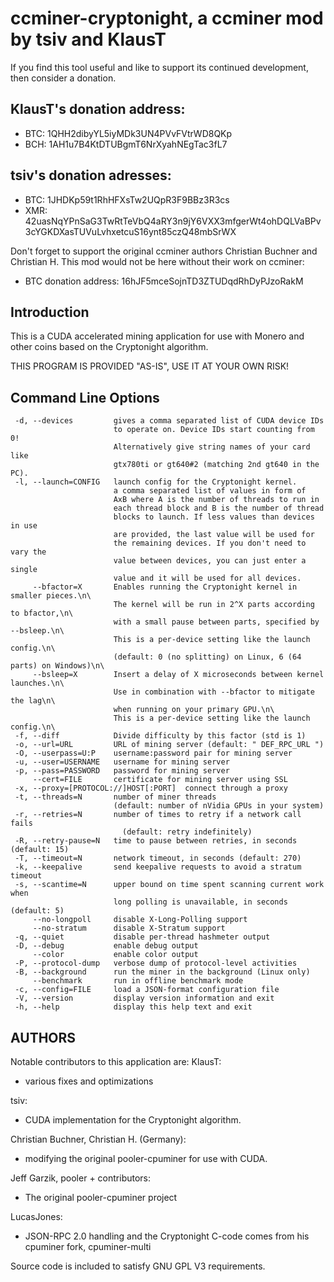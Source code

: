# ccminer-cryptonight, a ccminer mod by tsiv and KlausT

If you find this tool useful and like to support its continued development,
then consider a donation.

## KlausT's donation address:
* BTC: 1QHH2dibyYL5iyMDk3UN4PVvFVtrWD8QKp
* BCH: 1AH1u7B4KtDTUBgmT6NrXyahNEgTac3fL7

## tsiv's donation adresses:
* BTC: 1JHDKp59t1RhHFXsTw2UQpR3F9BBz3R3cs
* XMR: 42uasNqYPnSaG3TwRtTeVbQ4aRY3n9jY6VXX3mfgerWt4ohDQLVaBPv3cYGKDXasTUVuLvhxetcuS16ynt85czQ48mbSrWX

Don't forget to support the original ccminer authors
Christian Buchner and Christian H. This mod would not be
here without their work on ccminer:

* BTC donation address: 16hJF5mceSojnTD3ZTUDqdRhDyPJzoRakM

## Introduction

This is a CUDA accelerated mining application for use with
Monero and other coins based on the Cryptonight algorithm.

THIS PROGRAM IS PROVIDED "AS-IS", USE IT AT YOUR OWN RISK!

## Command Line Options
```
 -d, --devices         gives a comma separated list of CUDA device IDs
                       to operate on. Device IDs start counting from 0!
                       Alternatively give string names of your card like
                       gtx780ti or gt640#2 (matching 2nd gt640 in the PC).
 -l, --launch=CONFIG   launch config for the Cryptonight kernel.
                       a comma separated list of values in form of
                       AxB where A is the number of threads to run in
                       each thread block and B is the number of thread
                       blocks to launch. If less values than devices in use
                       are provided, the last value will be used for
                       the remaining devices. If you don't need to vary the
                       value between devices, you can just enter a single
                       value and it will be used for all devices.
     --bfactor=X       Enables running the Cryptonight kernel in smaller pieces.\n\
                       The kernel will be run in 2^X parts according to bfactor,\n\
                       with a small pause between parts, specified by --bsleep.\n\
                       This is a per-device setting like the launch config.\n\
                       (default: 0 (no splitting) on Linux, 6 (64 parts) on Windows)\n\
     --bsleep=X        Insert a delay of X microseconds between kernel launches.\n\
                       Use in combination with --bfactor to mitigate the lag\n\
                       when running on your primary GPU.\n\
                       This is a per-device setting like the launch config.\n\
 -f, --diff            Divide difficulty by this factor (std is 1) 
 -o, --url=URL         URL of mining server (default: " DEF_RPC_URL ")
 -O, --userpass=U:P    username:password pair for mining server
 -u, --user=USERNAME   username for mining server
 -p, --pass=PASSWORD   password for mining server
     --cert=FILE       certificate for mining server using SSL
 -x, --proxy=[PROTOCOL://]HOST[:PORT]  connect through a proxy
 -t, --threads=N       number of miner threads
                       (default: number of nVidia GPUs in your system)
 -r, --retries=N       number of times to retry if a network call fails
                         (default: retry indefinitely)
 -R, --retry-pause=N   time to pause between retries, in seconds (default: 15)
 -T, --timeout=N       network timeout, in seconds (default: 270)
 -k, --keepalive       send keepalive requests to avoid a stratum timeout
 -s, --scantime=N      upper bound on time spent scanning current work when
                       long polling is unavailable, in seconds (default: 5)
     --no-longpoll     disable X-Long-Polling support
     --no-stratum      disable X-Stratum support
 -q, --quiet           disable per-thread hashmeter output
 -D, --debug           enable debug output
     --color           enable color output
 -P, --protocol-dump   verbose dump of protocol-level activities
 -B, --background      run the miner in the background (Linux only)
     --benchmark       run in offline benchmark mode
 -c, --config=FILE     load a JSON-format configuration file
 -V, --version         display version information and exit
 -h, --help            display this help text and exit
```

## AUTHORS

Notable contributors to this application are:
KlausT:
- various fixes and optimizations

tsiv: 
- CUDA implementation for the Cryptonight algorithm.

Christian Buchner, Christian H. (Germany): 
- modifying the original pooler-cpuminer for use with CUDA.

Jeff Garzik, pooler + contributors:
- The original pooler-cpuminer project

LucasJones:
 - JSON-RPC 2.0 handling and the Cryptonight C-code comes
   from his cpuminer fork, cpuminer-multi

Source code is included to satisfy GNU GPL V3 requirements.
